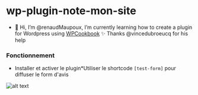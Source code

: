 # wp-plugin-note-mon-site

- 👋 Hi, I’m @renaudMaupoux, I’m currently learning how to create a plugin for Wordpress using [WPCookbook](https://vincentdubroeucq.com/wpcookbook/) :sparkles:
Thanks @vincedubroeucq for his help

### Fonctionnement

* Installer et activer le plugin*Utiliser le shortcode `[test-form]` pour diffuser le form d'avis


![alt text](http://ateliermaupoux.com.mare2067.odns.fr/avis.png)



